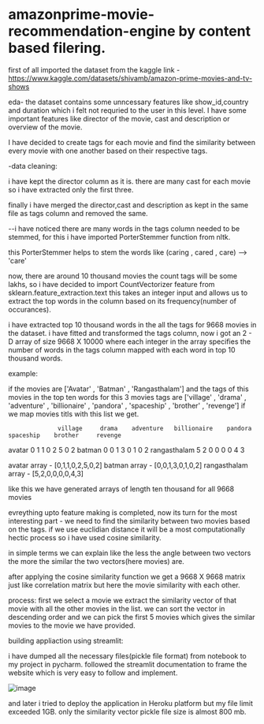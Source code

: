 # amazonprime-movie-recommendation-engine by content based filering.


first of all imported the dataset from the kaggle link - https://www.kaggle.com/datasets/shivamb/amazon-prime-movies-and-tv-shows

eda-
the dataset contains some unncessary features like show_id,country and duration which i felt not requried to the user in this level.
I have some important features like director of the movie, cast and description or overview of the movie.

I have decided to create tags for each movie and find the similarity between every movie with one another based on their respective tags.

-data cleaning:

  i have kept the director column as it is.
  there are many cast for each movie so i have extracted only the first three.
  
  
finally i have merged the director,cast and description as kept in the same file as tags column and removed the same.

--i have noticed there are many words in the tags column needed to be stemmed, for this i have imported PorterStemmer function from nltk.

this PorterStemmer helps to stem the words like (caring , cared , care) --> 'care'

now, there are around 10 thousand movies the count tags will be some lakhs, so i have decided to import CountVectorizer feature from sklearn.feature_extraction.text
this takes an integer input and allows us to extract the top words in the column based on its frequency(number of occurances).

i have extracted top 10 thousand words in the all the tags for 9668 movies in the dataset.
i have fitted and transformed the tags column, now i got an 2 - D array of size 9668 X 10000 where each integer in the array specifies
the number of words in the tags column mapped with each word in top 10 thousand words.

example:

if the movies are ['Avatar' , 'Batman' , 'Rangasthalam'] and the tags of this movies in the top ten words for this 3 movies tags are 
['village' , 'drama' , 'adventure' , 'billionaire' , 'pandora' , 'spaceship' , 'brother' , 'revenge'] if we map movies titls with this list we get.

                  village     drama    adventure   billionaire    pandora    spaceship    brother     revenge
avatar                0         1         1           0              2          5            0          2
batman                0          0         1           3              0         1            0           2
rangasthalam           5         2         0           0              0         0             4          3

avatar array - [0,1,1,0,2,5,0,2]
batman array - [0,0,1,3,0,1,0,2]
rangasthalam array - [5,2,0,0,0,0,4,3]

like this we have generated arrays of length ten thousand for all 9668 movies


evreything upto feature making is completed, now its turn for the most interesting part - we need to find the similarity between two movies based on the tags.
if we use euclidian distance it will be a most computationally hectic process so i have used cosine similarity.

in simple terms we can explain like the less the angle between two vectors the more the similar the two vectors(here movies) are.

after applying the cosine similarity function we get a 9668 X 9668 matrix just like correlation matrix but here the movie similarity with each other.

process:
first we select a movie
we extract the similarity vector of that movie with all the other movies in the list.
we can sort the vector in descending order and we can pick the first 5 movies which gives the  similar movies to the movie we have provided.


building appliaction using streamlit:

i have dumped all the necessary files(pickle file format) from notebook to my project in pycharm.
followed the streamlit documentation to frame the website which is very easy to follow and implement.

![image](https://user-images.githubusercontent.com/68850280/178451695-4e4881bc-0aea-46f9-a18f-ac42178bb18a.png)


and later i tried to deploy the application in Heroku platform but my file limit exceeded 1GB.
only the similarity vector pickle file size is almost 800 mb.









